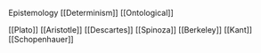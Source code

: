 Epistemology
[[Determinism]]
[[Ontological]] 


[[Plato]]
[[Aristotle]]
[[Descartes]]
[[Spinoza]]
[[Berkeley]]
[[Kant]]
[[Schopenhauer]]

